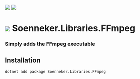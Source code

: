 [![](https://img.shields.io/nuget/v/soenneker.libraries.ffmpeg.svg?style=for-the-badge)](https://www.nuget.org/packages/soenneker.libraries.ffmpeg/)
[![](https://img.shields.io/nuget/dt/soenneker.libraries.ffmpeg.svg?style=for-the-badge)](https://www.nuget.org/packages/soenneker.libraries.ffmpeg/)

# ![](https://user-images.githubusercontent.com/4441470/224455560-91ed3ee7-f510-4041-a8d2-3fc093025112.png) Soenneker.Libraries.FFmpeg
### Simply adds the FFmpeg executable

## Installation

```
dotnet add package Soenneker.Libraries.FFmpeg
```
